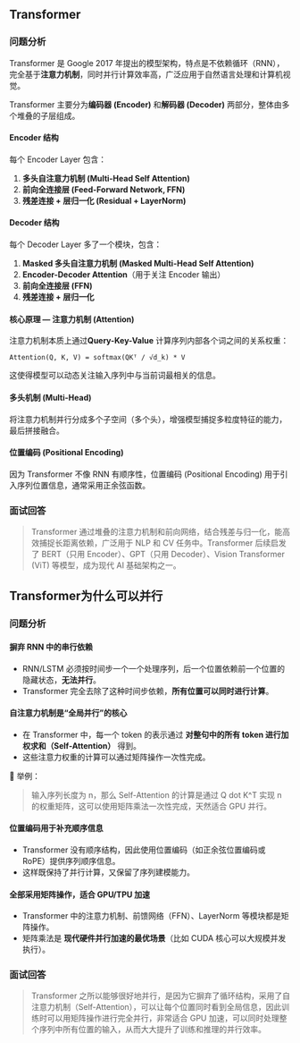 ## Transformer
### **问题分析**
Transformer 是 Google 2017 年提出的模型架构，特点是不依赖循环（RNN），完全基于**注意力机制**，同时并行计算效率高，广泛应用于自然语言处理和计算机视觉。

Transformer 主要分为**编码器 (Encoder)** 和**解码器 (Decoder)** 两部分，整体由多个堆叠的子层组成。

#### **Encoder 结构**
每个 Encoder Layer 包含：

1. **多头自注意力机制 (Multi-Head Self Attention)**
2. **前向全连接层 (Feed-Forward Network, FFN)**
3. **残差连接 + 层归一化 (Residual + LayerNorm)**

#### **Decoder 结构**
每个 Decoder Layer 多了一个模块，包含：

1. **Masked 多头自注意力机制 (Masked Multi-Head Self Attention)**
2. **Encoder-Decoder Attention**（用于关注 Encoder 输出）
3. **前向全连接层 (FFN)**
4. **残差连接 + 层归一化**

#### **核心原理 — 注意力机制 (Attention)**
注意力机制本质上通过**Query-Key-Value** 计算序列内部各个词之间的关系权重：

```plain
Attention(Q, K, V) = softmax(QKᵀ / √d_k) * V
```

这使得模型可以动态关注输入序列中与当前词最相关的信息。

#### **多头机制 (Multi-Head)**
将注意力机制并行分成多个子空间（多个头），增强模型捕捉多粒度特征的能力，最后拼接融合。

#### **位置编码 (Positional Encoding)**
因为 Transformer 不像 RNN 有顺序性，位置编码 (Positional Encoding) 用于引入序列位置信息，通常采用正余弦函数。

### **面试回答**
> Transformer 通过堆叠的注意力机制和前向网络，结合残差与归一化，能高效捕捉长距离依赖，广泛用于 NLP 和 CV 任务中。Transformer 后续启发了 BERT（只用 Encoder）、GPT（只用 Decoder）、Vision Transformer (ViT) 等模型，成为现代 AI 基础架构之一。
>

## Transformer为什么可以并行
### 问题分析
#### 摒弃 RNN 中的串行依赖
+ RNN/LSTM 必须按时间步一个一个处理序列，后一个位置依赖前一个位置的隐藏状态，**无法并行**。
+ Transformer 完全去除了这种时间步依赖，**所有位置可以同时进行计算**。

#### 自注意力机制是“全局并行”的核心
+ 在 Transformer 中，每一个 token 的表示通过 **对整句中的所有 token 进行加权求和（Self-Attention）** 得到。
+ 这些注意力权重的计算可以通过矩阵操作一次性完成。

📌 举例：

> 输入序列长度为 n，那么 Self-Attention 的计算是通过 Q dot K^T 实现 n  的权重矩阵，这可以使用矩阵乘法一次性完成，天然适合 GPU 并行。
>

#### 位置编码用于补充顺序信息
+ Transformer 没有顺序结构，因此使用位置编码（如正余弦位置编码或 RoPE）提供序列顺序信息。
+ 这样既保持了并行计算，又保留了序列建模能力。

#### 全部采用矩阵操作，适合 GPU/TPU 加速
+ Transformer 中的注意力机制、前馈网络（FFN）、LayerNorm 等模块都是矩阵操作。
+ 矩阵乘法是 **现代硬件并行加速的最优场景**（比如 CUDA 核心可以大规模并发执行）。

### 面试回答
> Transformer 之所以能够很好地并行，是因为它摒弃了循环结构，采用了自注意力机制（Self-Attention），可以让每个位置同时看到全局信息，因此训练时可以用矩阵操作进行完全并行，非常适合 GPU 加速，可以同时处理整个序列中所有位置的输入，从而大大提升了训练和推理的并行效率。
>

